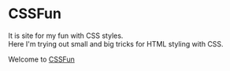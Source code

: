 # CSSFun

It is site for my fun with CSS styles.  
Here I'm trying out small and big tricks for HTML styling with CSS.

Welcome to [CSSFun]("/")